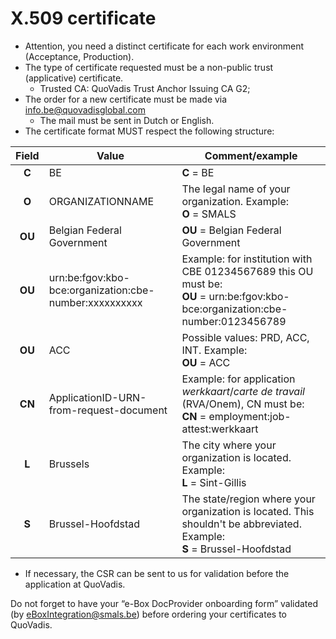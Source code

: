 # X.509 certificate

- Attention, you need a distinct certificate for each work environment (Acceptance, Production).
- The type of certificate requested must be a non-public trust (applicative) certificate.
  * Trusted CA: QuoVadis Trust Anchor Issuing CA G2;
- The order for a new certificate must be made via info.be@quovadisglobal.com 
  * The mail must be sent in Dutch or English.
- The certificate format MUST respect the following structure:

| Field | Value                                                  | Comment/example                                                                                                                    |
|:-----:|--------------------------------------------------------|------------------------------------------------------------------------------------------------------------------------------------|
| **C** | BE                                                     | **C** = BE                                                                                                                         |
| **O** | ORGANIZATIONNAME                                       | The legal name of your organization. Example: <br>**O** = SMALS                                                                    |
| **OU**| Belgian Federal Government                             | **OU** = Belgian Federal Government                                                                                                |
| **OU**| urn:be:fgov:kbo-bce:organization:cbe-number:xxxxxxxxxx | Example: for institution with CBE 01234567689 this OU must be: <br>**OU** = urn:be:fgov:kbo-bce:organization:cbe-number:0123456789 |
| **OU**| ACC                                                    | Possible values: PRD, ACC, INT. Example: <br>**OU** = ACC                                                                          |
| **CN**| ApplicationID-URN-from-request-document                | Example: for application *werkkaart*/*carte de travail* (RVA/Onem), CN must be: <br>**CN** = employment:job-attest:werkkaart       |
| **L** | Brussels                                               | The city where your organization is located. Example: <br>**L** = Sint-Gillis                                                      |
| **S** | Brussel-Hoofdstad                                      | The state/region where your organization is located. This shouldn't be abbreviated. Example: <br>**S** = Brussel-Hoofdstad         |

- If necessary, the CSR can be sent to us for validation before the application at QuoVadis.

Do not forget to have your “e-Box DocProvider onboarding form” validated (by [eBoxIntegration@smals.be](mailto:eBoxIntegration@smals.be)) before ordering your certificates to QuoVadis. 